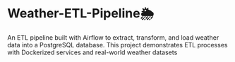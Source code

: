 # Weather-ETL-Pipeline🌦️
An ETL pipeline built with Airflow to extract, transform, and load weather data into a PostgreSQL database. This project demonstrates ETL processes with Dockerized services and real-world weather datasets
